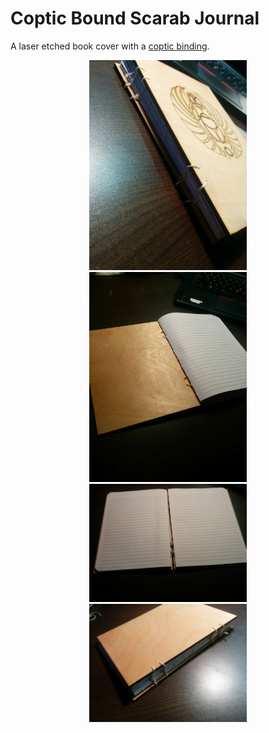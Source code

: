 # Coptic Bound Scarab Journal

A laser etched book cover with a [coptic binding](https://en.wikipedia.org/wiki/Coptic_binding).

<center>
    <img src="./assets/coptic_book/0.jpg" width="50%" height="50%" />
    <img src="./assets/coptic_book/1.jpg" width="50%" height="50%" />
    <img src="./assets/coptic_book/2.jpg" width="50%" height="50%" />
    <img src="./assets/coptic_book/3.jpg" width="50%" height="50%" />
</center>